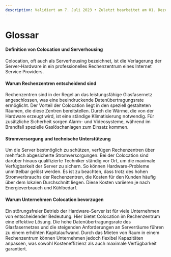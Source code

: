 ```yaml
---
description: Validiert am 7. Juli 2023 • Zuletzt bearbeitet am 01. Dezember 2023
---
```


# Glossar

#### Definition von Colocation und Serverhousing

Colocation, oft auch als Serverhousing bezeichnet, ist die Verlagerung der Server-Hardware in ein professionelles Rechenzentrum eines Internet Service Providers.

#### Warum Rechenzentren entscheidend sind

Rechenzentren sind in der Regel an das leistungsfähige Glasfasernetz angeschlossen, was eine beeindruckende Datenübertragungsrate ermöglicht. Der Vorteil der Colocation liegt in den speziell gestalteten Räumen, die diese Zentren bereitstellen. Durch die Wärme, die von der Hardware erzeugt wird, ist eine ständige Klimatisierung notwendig. Für zusätzliche Sicherheit sorgen Alarm- und Videosysteme, während im Brandfall spezielle Gaslöschanlagen zum Einsatz kommen.

#### Stromversorgung und technische Unterstützung

Um die Server bestmöglich zu schützen, verfügen Rechenzentren über mehrfach abgesicherte Stromversorgungen. Bei der Colocation sind darüber hinaus qualifizierte Techniker ständig vor Ort, um die maximale Verfügbarkeit der Server zu sichern. So können Hardware-Probleme unmittelbar gelöst werden. Es ist zu beachten, dass trotz des hohen Stromverbrauchs der Rechenzentren, die Kosten für den Kunden häufig über dem lokalen Durchschnitt liegen. Diese Kosten variieren je nach Energieverbrauch und Kühlbedarf.

#### Warum Unternehmen Colocation bevorzugen

Ein störungsfreier Betrieb der Hardware-Server ist für viele Unternehmen von entscheidender Bedeutung. Hier bietet Colocation im Rechenzentrum eine effektive Lösung. Die hohe Datenübertragungsrate des Glasfasernetzes und die steigenden Anforderungen an Serverräume führen zu einem erhöhten Kapitalaufwand. Durch das Mieten von Raum in einem Rechenzentrum können Unternehmen jedoch flexibel Kapazitäten anpassen, was sowohl Kosteneffizienz als auch maximale Verfügbarkeit garantiert.
